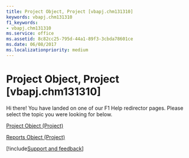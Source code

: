 ```yaml
---
title: Project Object, Project [vbapj.chm131310]
keywords: vbapj.chm131310
f1_keywords:
- vbapj.chm131310
ms.service: office
ms.assetid: 8c82cc25-795d-44a1-89f3-3cbda78601ce
ms.date: 06/08/2017
ms.localizationpriority: medium
---
```



# Project Object, Project [vbapj.chm131310]

Hi there! You have landed on one of our F1 Help redirector pages. Please select the topic you were looking for below.

[Project Object (Project)](https://msdn.microsoft.com/library/855c1ad9-0e84-f274-9e0e-2424e7cab447%28Office.15%29.aspx)

[Reports Object (Project)](https://msdn.microsoft.com/library/a9f4a13b-1907-dbe8-8077-fb1226bb8bb9%28Office.15%29.aspx)

[!include[Support and feedback](~/includes/feedback-boilerplate.md)]